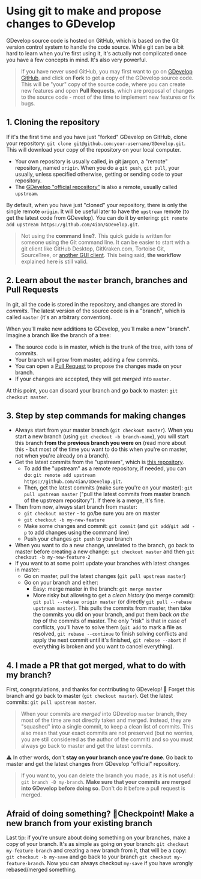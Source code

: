 # Using git to make and propose changes to GDevelop

GDevelop source code is hosted on GitHub, which is based on the Git version control system to handle the code source. While git can be a bit hard to learn when you're first using it, it's actually not complicated once you have a few concepts in mind. It's also very powerful.

> If you have never used GitHub, you may first want to go on [GDevelop GitHub](https://github.com/4ian/GDevelop), and click on **Fork** to get a copy of the GDevelop source code. This will be "your" copy of the source code, where you can create new features and open **Pull Requests**, which are proposal of changes to the source code - most of the time to implement new features or fix bugs.

## 1. Cloning the repository

If it's the first time and you have just "forked" GDevelop on GitHub, clone your repository: `git clone git@github.com:your-username/GDevelop.git`. This will download your copy of the repository on your local computer.

* Your own repository is usually called, in git jargon, a "remote" repository, named `origin`. When you do a `git push`, `git pull`, your usually, unless specified otherwise, getting or sending code to your repository.
* The [GDevelop "official repository"](https://github.com/4ian/GDevelop) is also a remote, usually called `upstream`.

By default, when you have just "cloned" your repository, there is only the single remote `origin`. It will be useful later to have the `upstream` remote (to get the latest code from GDevelop). You can do it by entering: `git remote add upstream https://github.com/4ian/GDevelop.git`.

> Not using the **command line?**. This quick guide is written for someone using the Git command line. It can be easier to start with a git client like GitHub Desktop, GitKraken.com, Tortoise Git, SourceTree, or [another GUI client](https://git-scm.com/downloads/guis). This being said, **the workflow** explained here is still valid.

## 2. Learn about the `master` branch, branches and Pull Requests

In git, all the code is stored in the repository, and changes are stored in *commits*. The latest version of the source code is in a "branch", which is called `master` (it's an arbitrary convention).

When you'll make new additions to GDevelop, you'll make a new "branch". Imagine a branch like the branch of a tree:

- The source code is in master, which is the trunk of the tree, with tons of commits.
- Your branch will grow from master, adding a few commits.
- You can open a [Pull Request](https://help.github.com/en/articles/creating-a-pull-request) to propose the changes made on your branch.
- If your changes are accepted, they will get *merged* into `master`.

At this point, you can discard your branch and go back to master: `git checkout master`.

## 3. Step by step commands for making changes

- Always start from your master branch (`git checkout master`). When you start a new branch (using `git checkout -b branch-name`), you will start this branch **from the previous branch you were on** (read more about this - but most of the time you want to do this when you're on master, not when you're already on a branch).
- Get the latest commits from the "upstream", which is [this repository](https://github.com/4ian/GDevelop).
  - To add the "upstream" as a remote repository, if needed, you can do: `git remote add upstream https://github.com/4ian/GDevelop.git`.
  - Then, get the latest commits (make sure you're on your master): `git pull upstream master` ("pull the latest commits from master branch of the upstream repository"). If there is a merge, it's fine.
- Then from now, always start branch from master:
  - `git checkout master` - to go/be sure you are on master
  - `git checkout -b my-new-feature`
  - Make some changes and commit: `git commit` (and `git add`/`git add -p` to add changes using the command line)
  - Push your changes `git push` to your branch
- When you want to do a new change, unrelated to the branch, go back to master before creating a new change: `git checkout master` and then `git checkout -b my-new-feature-2`
- If you want to at some point update your branches with latest changes in master:
  - Go on master, pull the latest changes (`git pull upstream master`)
  - Go on your branch and either:
    - Easy: merge master in the branch: `git merge master`
    - More risky but allowing to get a *clean history* (no merge commit): `git pull --rebase origin master` (or directly `git pull --rebase upstream master`). This pulls the commits from master, then take the commits you did on your branch, and put them back *on the top* of the commits of master. The only "risk" is that in case of conflicts, you'll have to solve them (`git add` to mark a file as resolved, `git rebase --continue` to finish solving conflicts and apply the next commit until it's finished, `git rebase --abort` if everything is broken and you want to cancel everything).

## 4. I made a PR that got merged, what to do with my branch?

First, congratulations, and thanks for contributing to GDevelop! 🙌
Forget this branch and go back to master (`git checkout master`). Get the latest commits: `git pull upstream master`.

> When your commits are *merged* into GDevelop `master` branch, they most of the time are not directly taken and merged. Instead, they are "squashed" into a single commit, to keep a clean list of commits. This also mean that your exact commits are not preserved (but no worries, you are still considered as the author of the commit) and so you must always go back to master and get the latest commits.

⚠️ In other words, don't **stay on your branch once you're done**. Go back to master and get the latest changes from GDevelop "official" repository.

> If you want to, you can delete the branch you made, as it is not useful: `git branch -D my-branch`. **Make sure that your commits are merged into GDevelop before doing so**. Don't do it before a pull request is merged.

## Afraid of doing something? 🚩Checkpoint! Make a new branch from your existing branch

Last tip: if you're unsure about doing something on your branches, make a copy of your branch.
It's as simple as going on your branch: `git checkout my-feature-branch` and creating a new branch from it, that will be a copy: `git checkout -b my-save` and go back to your branch `git checkout my-feature-branch`. Now you can always checkout `my-save` if you have wrongly rebased/merged something.
